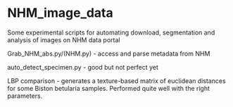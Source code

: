 # NHM_image_data
Some experimental scripts for automating download, segmentation and analysis of images on NHM data portal

Grab_NHM_abs.py/(NHM.py) - access and parse metadata from NHM

auto_detect_specimen.py - good but not perfect yet

LBP comparison - generates a texture-based matrix of euclidean distances for some Biston betularia samples. Performed quite well with the right parameters.
